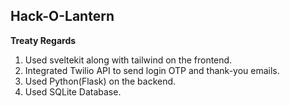 ## Hack-O-Lantern
**Treaty Regards**

1. Used sveltekit along with tailwind on the frontend.
2. Integrated Twilio API to send login OTP and thank-you emails. 
3. Used Python(Flask) on the backend. 
4. Used SQLite Database.
